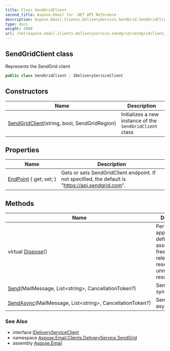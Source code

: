 ```yaml
---
title: Class SendGridClient
second_title: Aspose.Email for .NET API Reference
description: Aspose.Email.Clients.DeliveryService.SendGrid.SendGridClient class. Represents the SendGrid client
type: docs
weight: 3000
url: /net/aspose.email.clients.deliveryservice.sendgrid/sendgridclient/
---
```

## SendGridClient class

Represents the SendGrid client

```csharp
public class SendGridClient : IDeliveryServiceClient
```

## Constructors

| Name | Description |
| --- | --- |
| [SendGridClient](sendgridclient/)(string, bool, SendGridRegion) | Initializes a new instance of the `SendGridClient` class |

## Properties

| Name | Description |
| --- | --- |
| [EndPoint](../../aspose.email.clients.deliveryservice.sendgrid/sendgridclient/endpoint/) { get; set; } | Gets or sets SendGridClient endpoint. If not specified, the default is "https://api.sendgrid.com". |

## Methods

| Name | Description |
| --- | --- |
| virtual [Dispose](../../aspose.email.clients.deliveryservice.sendgrid/sendgridclient/dispose/)() | Performs application-defined tasks associated with freeing, releasing, or resetting unmanaged resources. |
| [Send](../../aspose.email.clients.deliveryservice.sendgrid/sendgridclient/send/)(MailMessage, List&lt;string&gt;, CancellationToken?) | Sends email synchronously |
| [SendAsync](../../aspose.email.clients.deliveryservice.sendgrid/sendgridclient/sendasync/)(MailMessage, List&lt;string&gt;, CancellationToken?) | Sends email asynchronously |

### See Also

* interface [IDeliveryServiceClient](../../aspose.email.clients.deliveryservice/ideliveryserviceclient/)
* namespace [Aspose.Email.Clients.DeliveryService.SendGrid](../../aspose.email.clients.deliveryservice.sendgrid/)
* assembly [Aspose.Email](../../)


